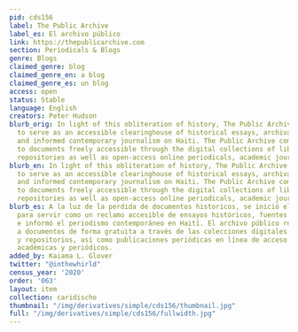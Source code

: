 ```yaml
---
pid: cds156
label: The Public Archive
label_es: El archivo público
link: https://thepublicarchive.com
section: Periodicals & Blogs
genre: Blogs
claimed_genre: blog
claimed_genre_en: a blog
claimed_genre_es: un blog
access: open
status: Stable
language: English
creators: Peter Hudson
blurb_orig: In light of this obliteration of history, The Public Archive was initiated
  to serve as an accessible clearinghouse of historical essays, archival sources,
  and informed contemporary journalism on Haiti. The Public Archive compiles links
  to documents freely accessible through the digital collections of libraries and
  repositories as well as open-access online periodicals, academic journals and newspapers.
blurb_en: In light of this obliteration of history, The Public Archive was initiated
  to serve as an accessible clearinghouse of historical essays, archival sources,
  and informed contemporary journalism on Haiti. The Public Archive compiles links
  to documents freely accessible through the digital collections of libraries and
  repositories as well as open-access online periodicals, academic journals and newspapers.
blurb_es: A la luz de la perdida de documentos historicos, se inició el archivo público
  para servir como un reclamo accesible de ensayos históricos, fuentes de archivo
  e informó el periodismo contemporáneo en Haití. El archivo público recopila enlaces
  a documentos de forma gratuita a través de las colecciones digitales de bibliotecas
  y repositorios, así como publicaciones periódicas en línea de acceso abierto, revistas
  académicas y periódicos.
added_by: Kaiama L. Glover
twitter: "@inthewhirld"
census_year: '2020'
order: '063'
layout: item
collection: caridischo
thumbnail: "/img/derivatives/simple/cds156/thumbnail.jpg"
full: "/img/derivatives/simple/cds156/fullwidth.jpg"
---
```

